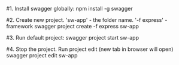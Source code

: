 #1. Install swagger globally:
    npm install -g swagger

#2. Create new project. 'sw-app' - the folder name. '-f express' - framework
    swagger project create -f express sw-app

#3. Run default project:
    swagger project start sw-app

#4. Stop the project. Run project edit (new tab in browser will open)
    swagger project edit sw-app


